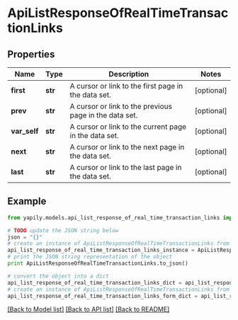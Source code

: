 # ApiListResponseOfRealTimeTransactionLinks


## Properties
Name | Type | Description | Notes
------------ | ------------- | ------------- | -------------
**first** | **str** | A cursor or link to the first page in the data set. | [optional] 
**prev** | **str** | A cursor or link to the previous page in the data set. | [optional] 
**var_self** | **str** | A cursor or link to the current page in the data set. | [optional] 
**next** | **str** | A cursor or link to the next page in the data set. | [optional] 
**last** | **str** | A cursor or link to the last page in the data set. | [optional] 

## Example

```python
from yapily.models.api_list_response_of_real_time_transaction_links import ApiListResponseOfRealTimeTransactionLinks

# TODO update the JSON string below
json = "{}"
# create an instance of ApiListResponseOfRealTimeTransactionLinks from a JSON string
api_list_response_of_real_time_transaction_links_instance = ApiListResponseOfRealTimeTransactionLinks.from_json(json)
# print the JSON string representation of the object
print ApiListResponseOfRealTimeTransactionLinks.to_json()

# convert the object into a dict
api_list_response_of_real_time_transaction_links_dict = api_list_response_of_real_time_transaction_links_instance.to_dict()
# create an instance of ApiListResponseOfRealTimeTransactionLinks from a dict
api_list_response_of_real_time_transaction_links_form_dict = api_list_response_of_real_time_transaction_links.from_dict(api_list_response_of_real_time_transaction_links_dict)
```
[[Back to Model list]](../README.md#documentation-for-models) [[Back to API list]](../README.md#documentation-for-api-endpoints) [[Back to README]](../README.md)


